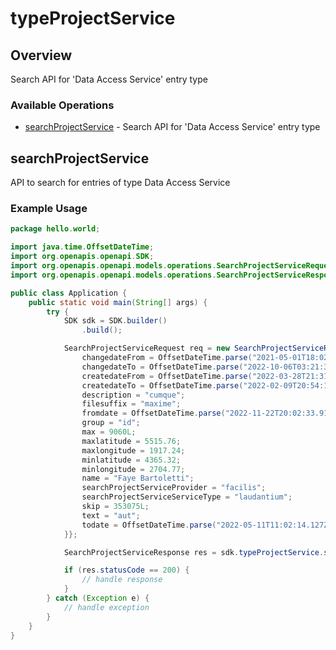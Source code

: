 # typeProjectService

## Overview

Search API for 'Data Access Service' entry type

### Available Operations

* [searchProjectService](#searchprojectservice) - Search API for 'Data Access Service' entry type

## searchProjectService

API to search for entries of type Data Access Service

### Example Usage

```java
package hello.world;

import java.time.OffsetDateTime;
import org.openapis.openapi.SDK;
import org.openapis.openapi.models.operations.SearchProjectServiceRequest;
import org.openapis.openapi.models.operations.SearchProjectServiceResponse;

public class Application {
    public static void main(String[] args) {
        try {
            SDK sdk = SDK.builder()
                .build();

            SearchProjectServiceRequest req = new SearchProjectServiceRequest() {{
                changedateFrom = OffsetDateTime.parse("2021-05-01T18:02:47.466Z");
                changedateTo = OffsetDateTime.parse("2022-10-06T03:21:37.038Z");
                createdateFrom = OffsetDateTime.parse("2022-03-28T21:31:25.301Z");
                createdateTo = OffsetDateTime.parse("2022-02-09T20:54:15.420Z");
                description = "cumque";
                filesuffix = "maxime";
                fromdate = OffsetDateTime.parse("2022-11-22T20:02:33.919Z");
                group = "id";
                max = 9060L;
                maxlatitude = 5515.76;
                maxlongitude = 1917.24;
                minlatitude = 4365.32;
                minlongitude = 2704.77;
                name = "Faye Bartoletti";
                searchProjectServiceProvider = "facilis";
                searchProjectServiceServiceType = "laudantium";
                skip = 353075L;
                text = "aut";
                todate = OffsetDateTime.parse("2022-05-11T11:02:14.127Z");
            }};            

            SearchProjectServiceResponse res = sdk.typeProjectService.searchProjectService(req);

            if (res.statusCode == 200) {
                // handle response
            }
        } catch (Exception e) {
            // handle exception
        }
    }
}
```
